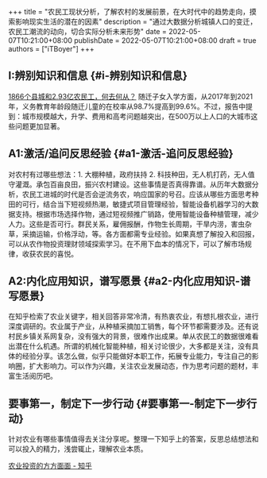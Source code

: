 +++
title = "农民工现状分析，了解农村的发展前景，在大时代中的趋势走向，摸索影响现实生活的潜在的因素"
description = "通过大数据分析城镇人口的变迁，农民工潮流的动向，切合实际分析未来形势"
date = 2022-05-07T10:21:00+08:00
publishDate = 2022-05-07T10:21:00+08:00
draft = true
authors = ["iTBoyer"]
+++

## I:辨别知识和信息 {#i-辨别知识和信息}

[1866个县城和2.93亿农民工，何去何从？](rss.huxiu.com#548200) 随迁子女入学方面，从2017年到2021年，义务教育年龄段随迁儿童的在校率从98.7%提高到99.6%。不过，报告中提到：城市规模越大，升学、费用和高考问题越突出，在500万以上人口的大城市这些问题更加显著。 


## A1:激活/追问反思经验 {#a1-激活-追问反思经验}

对农村有过哪些想法：1. 大棚种植，政府扶持 2. 科技种田，无人机打药，无人值守灌溉。承包百亩良田，振兴农村建设。这些事情是否真得靠谱。从历年大数据分析，农民工进城的时代是否会逆流务农，响应国家的号召。应该从哪些方面思考种田的可行，结合当下短视频热潮，敏捷式项目管理经验，智能设备机器学习的大数据支持。根据市场选择作物，通过短视频推广销路，使用智能设备种植管理，减少人力。这些是否可行。群民关系，雇佣报酬，作物生长周期，干旱内涝，害虫杂草，采摘运输，价格浮动，等。各方面都需专业经验。如果真想了解投入和回报，可以从农作物投资理财领域探索学习。在不用下血本的情况下，可以了解市场规律，收获农民的喜悦。 


## A2:内化应用知识，谱写愿景 {#a2-内化应用知识-谱写愿景}

在知乎检索了农业关键字，相关回答非常冷清，有热衷农业，有想扎根农业，进行深度调研的。农业属于产业，从种植采摘加工销售，每个环节都需要涉及。还有说村民乡镇关系网复杂，没有强大的背景，很难作出成果。单从农民工的数据很难看出潜在什么机遇。所谓的机械化智能种植，相关讨论很少，大多都是关注，没有具体的经验分享。该怎么做，似乎只能做好本职工作，拓展专业能力，专注自己的影响圈，扩大影响力。可以作为兴趣，关注农业发展动态，作为思考问题的题材，丰富生活阅历吧。 


## 要事第一，制定下一步行动 {#要事第一-制定下一步行动}

针对农业有哪些事情值得去关注分享呢。整理一下知乎上的答案，反思总结想法和可以投入的精力，浅尝辄止，理解农业本质。 

[农业投资的方方面面 - 知乎](https://zhuanlan.zhihu.com/p/23246737)
